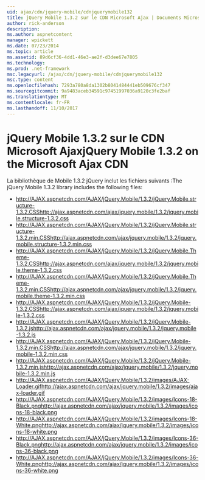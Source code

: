 ```yaml
---
uid: ajax/cdn/jquery-mobile/cdnjquerymobile132
title: jQuery Mobile 1.3.2 sur le CDN Microsoft Ajax | Documents Microsoft
author: rick-anderson
description: 
ms.author: aspnetcontent
manager: wpickett
ms.date: 07/23/2014
ms.topic: article
ms.assetid: 89d6cf36-4dd1-46e3-ae2f-d3dee67e7805
ms.technology: 
ms.prod: .net-framework
msc.legacyurl: /ajax/cdn/jquery-mobile/cdnjquerymobile132
msc.type: content
ms.openlocfilehash: 7293a780a8da1302b8041484441eb509676cf347
ms.sourcegitcommit: 9a9483aceb34591c97451997036a9120c3fe2baf
ms.translationtype: MT
ms.contentlocale: fr-FR
ms.lasthandoff: 11/10/2017
---
```

<a name="jquery-mobile-132-on-the-microsoft-ajax-cdn"></a><span data-ttu-id="e18c9-102">jQuery Mobile 1.3.2 sur le CDN Microsoft Ajax</span><span class="sxs-lookup"><span data-stu-id="e18c9-102">jQuery Mobile 1.3.2 on the Microsoft Ajax CDN</span></span>
====================
<span data-ttu-id="e18c9-103">La bibliothèque de Mobile 1.3.2 jQuery inclut les fichiers suivants :</span><span class="sxs-lookup"><span data-stu-id="e18c9-103">The jQuery Mobile 1.3.2 library includes the following files:</span></span>

- <span data-ttu-id="e18c9-104">http://AJAX.aspnetcdn.com/AJAX/jQuery.Mobile/1.3.2/jQuery.Mobile.structure-1.3.2.CSS</span><span class="sxs-lookup"><span data-stu-id="e18c9-104">http://ajax.aspnetcdn.com/ajax/jquery.mobile/1.3.2/jquery.mobile.structure-1.3.2.css</span></span>
- <span data-ttu-id="e18c9-105">http://AJAX.aspnetcdn.com/AJAX/jQuery.Mobile/1.3.2/jQuery.Mobile.structure-1.3.2.min.CSS</span><span class="sxs-lookup"><span data-stu-id="e18c9-105">http://ajax.aspnetcdn.com/ajax/jquery.mobile/1.3.2/jquery.mobile.structure-1.3.2.min.css</span></span>
- <span data-ttu-id="e18c9-106">http://AJAX.aspnetcdn.com/AJAX/jQuery.Mobile/1.3.2/jQuery.Mobile.Theme-1.3.2.CSS</span><span class="sxs-lookup"><span data-stu-id="e18c9-106">http://ajax.aspnetcdn.com/ajax/jquery.mobile/1.3.2/jquery.mobile.theme-1.3.2.css</span></span>
- <span data-ttu-id="e18c9-107">http://AJAX.aspnetcdn.com/AJAX/jQuery.Mobile/1.3.2/jQuery.Mobile.Theme-1.3.2.min.CSS</span><span class="sxs-lookup"><span data-stu-id="e18c9-107">http://ajax.aspnetcdn.com/ajax/jquery.mobile/1.3.2/jquery.mobile.theme-1.3.2.min.css</span></span>
- <span data-ttu-id="e18c9-108">http://AJAX.aspnetcdn.com/AJAX/jQuery.Mobile/1.3.2/jQuery.Mobile-1.3.2.CSS</span><span class="sxs-lookup"><span data-stu-id="e18c9-108">http://ajax.aspnetcdn.com/ajax/jquery.mobile/1.3.2/jquery.mobile-1.3.2.css</span></span>
- <span data-ttu-id="e18c9-109">http://AJAX.aspnetcdn.com/AJAX/jQuery.Mobile/1.3.2/jQuery.Mobile-1.3.2.js</span><span class="sxs-lookup"><span data-stu-id="e18c9-109">http://ajax.aspnetcdn.com/ajax/jquery.mobile/1.3.2/jquery.mobile-1.3.2.js</span></span>
- <span data-ttu-id="e18c9-110">http://AJAX.aspnetcdn.com/AJAX/jQuery.Mobile/1.3.2/jQuery.Mobile-1.3.2.min.CSS</span><span class="sxs-lookup"><span data-stu-id="e18c9-110">http://ajax.aspnetcdn.com/ajax/jquery.mobile/1.3.2/jquery.mobile-1.3.2.min.css</span></span>
- <span data-ttu-id="e18c9-111">http://AJAX.aspnetcdn.com/AJAX/jQuery.Mobile/1.3.2/jQuery.Mobile-1.3.2.min.js</span><span class="sxs-lookup"><span data-stu-id="e18c9-111">http://ajax.aspnetcdn.com/ajax/jquery.mobile/1.3.2/jquery.mobile-1.3.2.min.js</span></span>
- <span data-ttu-id="e18c9-112">http://AJAX.aspnetcdn.com/AJAX/jQuery.Mobile/1.3.2/images/AJAX-Loader.gif</span><span class="sxs-lookup"><span data-stu-id="e18c9-112">http://ajax.aspnetcdn.com/ajax/jquery.mobile/1.3.2/images/ajax-loader.gif</span></span>
- <span data-ttu-id="e18c9-113">http://AJAX.aspnetcdn.com/AJAX/jQuery.Mobile/1.3.2/images/Icons-18-Black.png</span><span class="sxs-lookup"><span data-stu-id="e18c9-113">http://ajax.aspnetcdn.com/ajax/jquery.mobile/1.3.2/images/icons-18-black.png</span></span>
- <span data-ttu-id="e18c9-114">http://AJAX.aspnetcdn.com/AJAX/jQuery.Mobile/1.3.2/images/Icons-18-White.png</span><span class="sxs-lookup"><span data-stu-id="e18c9-114">http://ajax.aspnetcdn.com/ajax/jquery.mobile/1.3.2/images/icons-18-white.png</span></span>
- <span data-ttu-id="e18c9-115">http://AJAX.aspnetcdn.com/AJAX/jQuery.Mobile/1.3.2/images/Icons-36-Black.png</span><span class="sxs-lookup"><span data-stu-id="e18c9-115">http://ajax.aspnetcdn.com/ajax/jquery.mobile/1.3.2/images/icons-36-black.png</span></span>
- <span data-ttu-id="e18c9-116">http://AJAX.aspnetcdn.com/AJAX/jQuery.Mobile/1.3.2/images/Icons-36-White.png</span><span class="sxs-lookup"><span data-stu-id="e18c9-116">http://ajax.aspnetcdn.com/ajax/jquery.mobile/1.3.2/images/icons-36-white.png</span></span>
